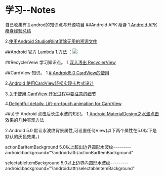 # 学习--Notes
自已收集有关androd的知识点与开源项目
##Android APK 瘦身
1.[Android APK瘦身经验总结](http://www.jianshu.com/p/bfe44ef18aca)

2.[使用Android Studio的lint清除无用的资源文件](http://waychel.com/shi-yong-android-studiode-lintqing-chu-wu-yong-de-zi-yuan-wen-jian/)

##Android 官方 Lambda
1.方法 ：![](https://github.com/volewu/Study--Notes/blob/master/images/Lamboda.png) 

##RecyclerVeiw 学习知识点。
1.[深入浅出 RecyclerView](http://kymjs.com/code/2016/07/10/01)

##CardView 知识。
1.[# Android5.0 CardView的使用](http://www.jianshu.com/p/ae9d654599ef#)

2.[Android 使用CardView轻松实现卡片式设计](http://www.jianshu.com/p/573fc14a7ee5)

3.[关于使用 CardView 开发过程中要注意的细节](http://www.jcodecraeer.com/a/anzhuokaifa/androidkaifa/2015/1025/3621.html)

4.[Delightful details: Lift-on-touch animation for CardView](http://vickychijwani.me/cardview-material-response/)

##关于 Android 点击后长生水波的知识。
1.[Android MaterialDesign之水波点击效果的几种实现方法](http://www.jianshu.com/p/74bfa3338f11)

2.Android 5.0 默认水波纹背景属性,可设置任何View(以下两个属性在5.0以下是默认的灰色效果。)

actionBarItemBackground 5.0以上超出边界圆形水波纹---------android:background="?android:attr/actionBarItemBackground"

selectableItemBackground 5.0以上边界内圆形水波纹---------android:background="?android:attr/selectableItemBackground"

